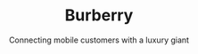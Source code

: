 ---
layout: default
type: project
folder: project2
title: Burberry 
subtitle: Connecting mobile customers with a luxury giant
tags: UX Lead - Burberry - 2015
---